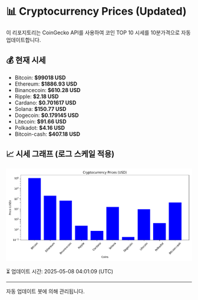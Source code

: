 
# 📊 Cryptocurrency Prices (Updated)

이 리포지토리는 CoinGecko API를 사용하여 코인 TOP 10 시세를 10분가격으로 자동 업데이트합니다.

## 💰 현재 시세
- Bitcoin: **$99018 USD**
- Ethereum: **$1886.93 USD**
- Binancecoin: **$610.28 USD**
- Ripple: **$2.18 USD**
- Cardano: **$0.701617 USD**
- Solana: **$150.77 USD**
- Dogecoin: **$0.179145 USD**
- Litecoin: **$91.66 USD**
- Polkadot: **$4.16 USD**
- Bitcoin-cash: **$407.18 USD**

## 📈 시세 그래프 (로그 스케일 적용)
![Crypto Prices](crypto_prices.png)

⏳ 업데이트 시간: 2025-05-08 04:01:09 (UTC)

---
자동 업데이트 봇에 의해 관리됩니다.
